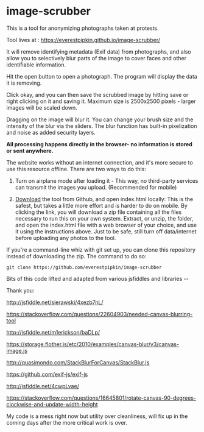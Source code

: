 # image-scrubber
This is a tool for anonymizing photographs taken at protests. 

Tool lives at : https://everestpipkin.github.io/image-scrubber/ 

It will remove identifying metadata (Exif data) from photographs, and also allow you to selectively blur parts of the image to cover faces and other identifiable information. 

Hit the open button to open a photograph. The program will display the data it is removing. 

Click okay, and you can then save the scrubbed image by hitting save or right clicking on it and saving it. Maximum size is 2500x2500 pixels - larger images will be scaled down.

Dragging on the image will blur it. You can change your brush size and the intensity of the blur via the sliders. The blur function has built-in pixelization and noise as added security layers.


**All processing happens directly in the browser- no information is stored or sent anywhere.** 

The website works without an internet connection, and it's more secure to use this resource offline.  There are two ways to do this: 

1. Turn on airplane mode after loading it - This way, no third-party services can transmit the images you upload. (Recommended for mobile)

2. [Download](https://github.com/everestpipkin/image-scrubber/archive/master.zip) the tool from Github, and open index.html locally: This is the safest, but takes a little more effort and is harder to do on mobile.  By clicking the link, you will download a zip file containing all the files necessary to run this on your own system.  Extract, or unzip, the folder, and open the index.html file with a web browser of your choice, and use it using the instructions above.  Just to be safe, still turn off data/internet before uploading any photos to the tool.

If you're a command-line whiz with git set up, you can clone this repository instead of downloading the zip.  The command to do so: 

    git clone https://github.com/everestpipkin/image-scrubber


Bits of this code lifted and adapted from various jsfiddles and libraries --

Thank you:

http://jsfiddle.net/sierawski/4xezb7nL/

https://stackoverflow.com/questions/22604903/needed-canvas-blurring-tool

http://jsfiddle.net/m1erickson/baDLp/

https://storage.flother.is/etc/2010/examples/canvas-blur/v3/canvas-image.js

http://quasimondo.com/StackBlurForCanvas/StackBlur.js

https://github.com/exif-js/exif-js

http://jsfiddle.net/4cwpLvae/

https://stackoverflow.com/questions/16645801/rotate-canvas-90-degrees-clockwise-and-update-width-height

My code is a mess right now but utility over cleanliness, will fix up in the coming days after the more critical work is over. 
